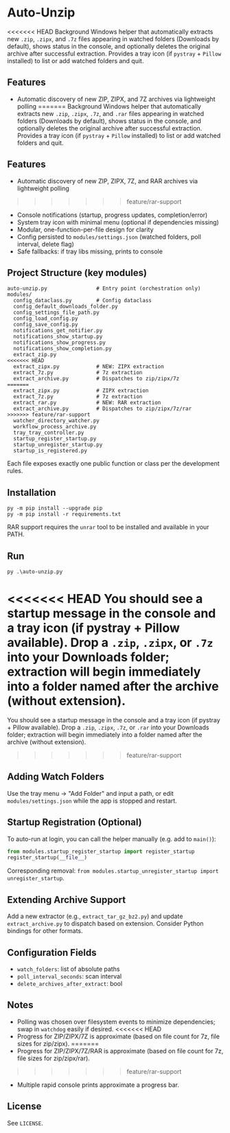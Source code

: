 # Auto-Unzip

<<<<<<< HEAD
Background Windows helper that automatically extracts new `.zip`, `.zipx`, and `.7z` files appearing in watched folders (Downloads by default), shows status in the console, and optionally deletes the original archive after successful extraction. Provides a tray icon (if `pystray` + `Pillow` installed) to list or add watched folders and quit.

## Features
* Automatic discovery of new ZIP, ZIPX, and 7Z archives via lightweight polling
=======
Background Windows helper that automatically extracts new `.zip`, `.zipx`, `.7z`, and `.rar` files appearing in watched folders (Downloads by default), shows status in the console, and optionally deletes the original archive after successful extraction. Provides a tray icon (if `pystray` + `Pillow` installed) to list or add watched folders and quit.

## Features
* Automatic discovery of new ZIP, ZIPX, 7Z, and RAR archives via lightweight polling
>>>>>>> feature/rar-support
* Console notifications (startup, progress updates, completion/error)
* System tray icon with minimal menu (optional if dependencies missing)
* Modular, one-function-per-file design for clarity
* Config persisted to `modules/settings.json` (watched folders, poll interval, delete flag)
* Safe fallbacks: if tray libs missing, prints to console

## Project Structure (key modules)
```
auto-unzip.py                # Entry point (orchestration only)
modules/
  config_dataclass.py        # Config dataclass
  config_default_downloads_folder.py
  config_settings_file_path.py
  config_load_config.py
  config_save_config.py
  notifications_get_notifier.py
  notifications_show_startup.py
  notifications_show_progress.py
  notifications_show_completion.py
  extract_zip.py
<<<<<<< HEAD
  extract_zipx.py            # NEW: ZIPX extraction
  extract_7z.py              # 7z extraction
  extract_archive.py         # Dispatches to zip/zipx/7z
=======
  extract_zipx.py            # ZIPX extraction
  extract_7z.py              # 7z extraction
  extract_rar.py             # NEW: RAR extraction
  extract_archive.py         # Dispatches to zip/zipx/7z/rar
>>>>>>> feature/rar-support
  watcher_directory_watcher.py
  workflow_process_archive.py
  tray_tray_controller.py
  startup_register_startup.py
  startup_unregister_startup.py
  startup_is_registered.py
```

Each file exposes exactly one public function or class per the development rules.

## Installation
```
py -m pip install --upgrade pip
py -m pip install -r requirements.txt
```

RAR support requires the `unrar` tool to be installed and available in your PATH.

## Run
```
py .\auto-unzip.py
```
<<<<<<< HEAD
You should see a startup message in the console and a tray icon (if pystray + Pillow available). Drop a `.zip`, `.zipx`, or `.7z` into your Downloads folder; extraction will begin immediately into a folder named after the archive (without extension).
=======
You should see a startup message in the console and a tray icon (if pystray + Pillow available). Drop a `.zip`, `.zipx`, `.7z`, or `.rar` into your Downloads folder; extraction will begin immediately into a folder named after the archive (without extension).
>>>>>>> feature/rar-support

## Adding Watch Folders
Use the tray menu -> "Add Folder" and input a path, or edit `modules/settings.json` while the app is stopped and restart.

## Startup Registration (Optional)
To auto-run at login, you can call the helper manually (e.g. add to `main()`):
```python
from modules.startup_register_startup import register_startup
register_startup(__file__)
```
Corresponding removal: `from modules.startup_unregister_startup import unregister_startup`.

## Extending Archive Support
Add a new extractor (e.g., `extract_tar_gz_bz2.py`) and update `extract_archive.py` to dispatch based on extension. Consider Python bindings for other formats.

## Configuration Fields
* `watch_folders`: list of absolute paths
* `poll_interval_seconds`: scan interval
* `delete_archives_after_extract`: bool

## Notes
* Polling was chosen over filesystem events to minimize dependencies; swap in `watchdog` easily if desired.
<<<<<<< HEAD
* Progress for ZIP/ZIPX/7Z is approximate (based on file count for 7z, file sizes for zip/zipx).
=======
* Progress for ZIP/ZIPX/7Z/RAR is approximate (based on file count for 7z, file sizes for zip/zipx/rar).
>>>>>>> feature/rar-support
* Multiple rapid console prints approximate a progress bar.

## License
See `LICENSE`.
